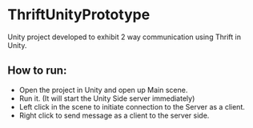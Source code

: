 # ThriftUnityPrototype
Unity project developed to exhibit 2 way communication using Thrift in Unity.


## How to run:
- Open the project in Unity and open up Main scene.
- Run it. (It will start the Unity Side server immediately)
- Left click in the scene to initiate connection to the Server as a client.
- Right click to send message as a client to the server side.
